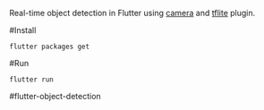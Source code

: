 Real-time object detection in Flutter using [camera](https://pub.dartlang.org/packages/camera) and [tflite](https://pub.dartlang.org/packages/tflite) plugin. 

#Install 

```
flutter packages get
```

#Run

```
flutter run
```
#flutter-object-detection

